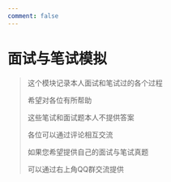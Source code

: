 ```yaml
---
comment: false
---
```


# 面试与笔试模拟

> 这个模块记录本人面试和笔试过的各个过程
> 
> 希望对各位有所帮助
> 
> 这些笔试和面试题本人不提供答案
> 
> 各位可以通过评论相互交流
> 
> 如果您希望提供自己的面试与笔试真题
> 
> 可以通过右上角QQ群交流提供
